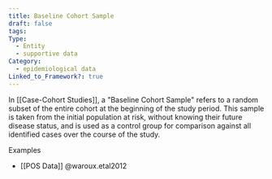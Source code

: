 ```yaml
---
title: Baseline Cohort Sample
draft: false
tags: 
Type:
  - Entity
  - supportive data
Category:
  - epidemiological data
Linked_to_Framework?: true
---
```

In [[Case-Cohort Studies]], a "Baseline Cohort Sample" refers to a random subset of the entire cohort at the beginning of the study period. This sample is taken from the initial population at risk, without knowing their future disease status, and is used as a control group for comparison against all identified cases over the course of the study.

Examples
- [[POS Data]] @waroux.etal2012
